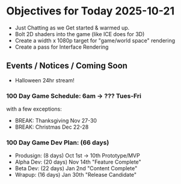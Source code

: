 # Objectives for Today 2025-10-21

- Just Chatting as we Get started & warmed up.
- Bolt 2D shaders into the game (like ICE does for 3D)
- Create a width x 1080p target for "game/world space" rendering
- Create a pass for Interface Rendering

## Events / Notices / Coming Soon

* Halloween 24hr stream!

### 100 Day Game Schedule:  6am -> ??? Tues-Fri
  with a few exceptions:
  * BREAK: Thanksgiving Nov 27-30
  * BREAK: Christmas Dec 22-28

### 100 Day Game Dev Plan: (66 days)
* Produsign: (8 days)       Oct 1st -> 10th    Prototype/MVP
* Alpha Dev: (20 days)      Nov 14th           "Feature Complete"
* Beta Dev:  (22 days)      Jan 2nd            "Content Complete"
* Wrapup:    (16 days)      Jan 30th           "Release Candidate"
